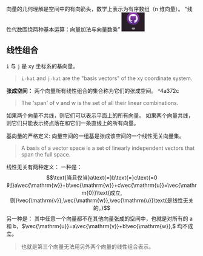 向量的几何理解是空间中的有向箭头，数学上表示为有序数组（n 维向量）。
“线性代数围绕两种基本运算：向量加法与向量数乘”
![200](assets/img0.png)
## 线性组合
`i` 与 `j` 是 xy 坐标系的基向量。
> `i-hat` and `j-hat` are the "basis vectors" of the xy coordinate system.

**张成空间：**
两个向量所有线性组合的集合称为它们的张成空间。 ^4a372c
>The 'span' of v and w is the set of all their linear combinations.

如果两个向量不共线，则它们可以表示平面上的所有向量。
如果两个向量共线，则它们只能表示终点落在和它们一条直线上的所有向量。

基向量的严格定义:
向量空间的一组基是张成该空间的一个线性无关向量集。
>A basis of a vector space is a set of linearly independent vectors that span the full space.

线性无关有两种定义：
一种是：
$$\text{当且仅当}a\text{=}b\text{=}c\text{=0时}a\vec{\mathrm{w}}+b\vec{\mathrm{w}}+c\vec{\mathrm{u}}=\vec{\mathrm{0}}\text{成立,则}\vec{\mathrm{v}},\vec{\mathrm{w}},\vec{\mathrm{u}}\text{是线性无关的。}$$
另一种是：
其中任意一个向量都不在其他向量张成的空间中，也就是对所有的
a 和 b，$\vec{\mathrm{u}}=a\vec{\mathrm{v}}+b\vec{\mathrm{w}},$ 均不成立。
>也就是第三个向量无法用另外两个向量的线性组合表示。

